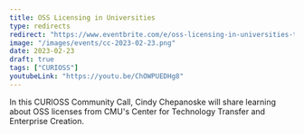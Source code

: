 ```yaml
---
title: OSS Licensing in Universities
type: redirects
redirect: "https://www.eventbrite.com/e/oss-licensing-in-universities-tickets-539748611627"
image: "/images/events/cc-2023-02-23.png"
date: 2023-02-23
draft: true
tags: ["CURIOSS"]
youtubeLink: "https://youtu.be/ChOWPUEDHg8"
---
```

In this CURIOSS Community Call, Cindy Chepanoske will share learning about OSS licenses from CMU's Center for Technology Transfer and Enterprise Creation.